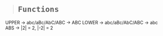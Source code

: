 > # **```Functions```**

UPPER -> abc/aBc/AbC/ABC -> ABC
LOWER -> abc/aBc/AbC/ABC -> abc
ABS -> |2| = 2, |-2| = 2